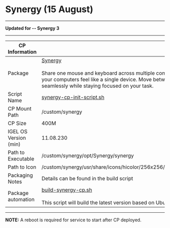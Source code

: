 # Synergy (15 August)

-----

**Updated for -- Synergy 3**

-----

|  CP Information |            |
|-----------------|------------|
| Package | [Synergy](https://symless.com/synergy) <br /><br /> Share one mouse and keyboard across multiple computers. Make all your computers feel like a single device. Move between them seamlessly while staying focused on your task. |
| Script Name | [synergy-cp-init-script.sh](build/synergy-cp-init-script.sh) |
| CP Mount Path | /custom/synergy |
| CP Size | 400M |
| IGEL OS Version (min) | 11.08.230 |
| Path to Executable | /custom/synergy/opt/Synergy/synergy |
| Path to Icon | /custom/synergy/usr/share/icons/hicolor/256x256/apps/synergy.png |
| Packaging Notes | Details can be found in the build script |
| Package automation | [build-synergy-cp.sh](build/build-synergy-cp.sh) <br /><br /> This script will build the latest version based on Ubuntu 18.04 |

-----

**NOTE:** A reboot is required for service to start after CP deployed.
